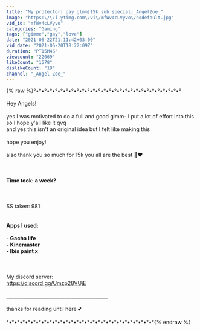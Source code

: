 ```yaml
---
title: "My protector| gay glmm|15k sub special|_AngelZoe_"
image: "https:\/\/i.ytimg.com\/vi\/mfWv4cLVyvo\/hqdefault.jpg"
vid_id: "mfWv4cLVyvo"
categories: "Gaming"
tags: ["gimme","gay","love"]
date: "2021-06-22T21:11:42+03:00"
vid_date: "2021-06-20T18:22:09Z"
duration: "PT15M4S"
viewcount: "22069"
likeCount: "1578"
dislikeCount: "19"
channel: "_Angel Zoe_"
---
```

{% raw %}°•°•°•°•°•°•°•°•°•°•°•°•°•°•°•°•°•°•°•°•°•°•°•°•°•°•°•°<br /><br />Hey Angels! <br /><br />yes I was motivated to do a full and good glmm- I put a lot of effort into this so I hope y'all like it qvq<br />and yes this isn't an original idea but I felt like making this<br /><br />hope you enjoy! <br /><br />also thank you so much for 15k you all are the best 🥺❤<br /><br />__________________________________________<br /><br />Time took: a week? <br /><br />__________________________________________<br /><br />SS taken: 981<br />__________________________________________<br /><br />Apps I used:<br /><br />- Gacha life<br />- Kinemaster<br />- Ibis paint x<br /><br />__________________________________________<br /><br />My discord server:<br /><a rel="nofollow" target="blank" href="https://discord.gg/Umzp28VUjE">https://discord.gg/Umzp28VUjE</a><br /><br />__________________________________________<br /><br />thanks for reading until here 💕<br /><br />°•°•°•°•°•°•°•°•°•°•°•°•°•°•°•°•°•°•°•°•°•°•°•°•°•°•°•°{% endraw %}
